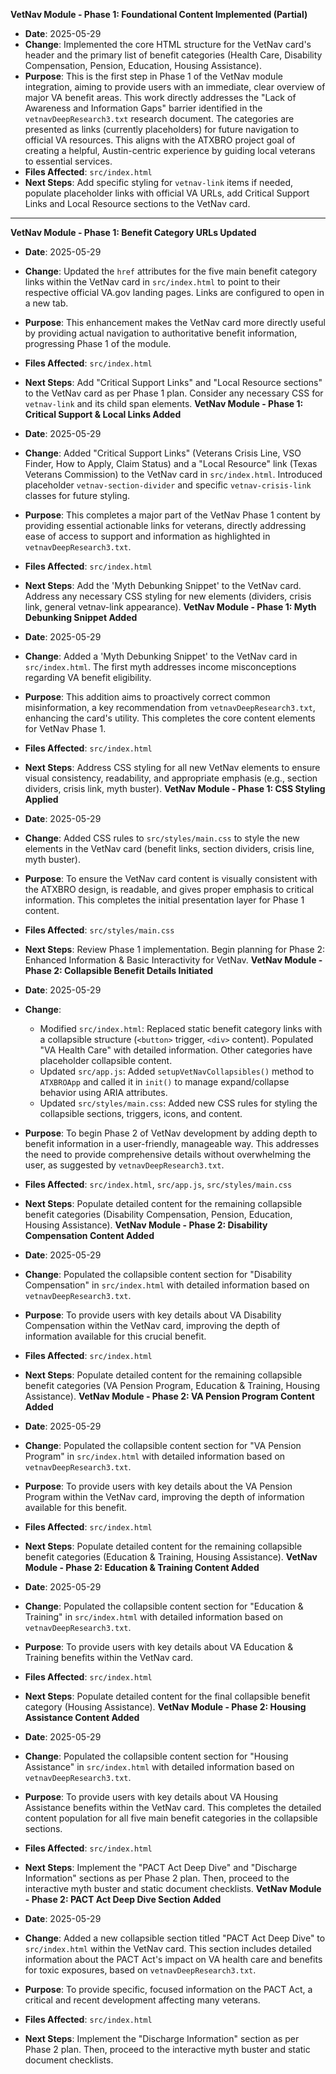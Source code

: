 **VetNav Module - Phase 1: Foundational Content Implemented (Partial)**

* **Date**: 2025-05-29
* **Change**: Implemented the core HTML structure for the VetNav card's header and the primary list of benefit categories (Health Care, Disability Compensation, Pension, Education, Housing Assistance).
* **Purpose**: This is the first step in Phase 1 of the VetNav module integration, aiming to provide users with an immediate, clear overview of major VA benefit areas. This work directly addresses the "Lack of Awareness and Information Gaps" barrier identified in the `vetnavDeepResearch3.txt` research document. The categories are presented as links (currently placeholders) for future navigation to official VA resources. This aligns with the ATXBRO project goal of creating a helpful, Austin-centric experience by guiding local veterans to essential services.
* **Files Affected**: `src/index.html`
* **Next Steps**: Add specific styling for `vetnav-link` items if needed, populate placeholder links with official VA URLs, add Critical Support Links and Local Resource sections to the VetNav card.

---
**VetNav Module - Phase 1: Benefit Category URLs Updated**

* **Date**: 2025-05-29
* **Change**: Updated the `href` attributes for the five main benefit category links within the VetNav card in `src/index.html` to point to their respective official VA.gov landing pages. Links are configured to open in a new tab.
* **Purpose**: This enhancement makes the VetNav card more directly useful by providing actual navigation to authoritative benefit information, progressing Phase 1 of the module.
* **Files Affected**: `src/index.html`
* **Next Steps**: Add "Critical Support Links" and "Local Resource sections" to the VetNav card as per Phase 1 plan. Consider any necessary CSS for `vetnav-link` and its child span elements.
**VetNav Module - Phase 1: Critical Support & Local Links Added**

* **Date**: 2025-05-29
* **Change**: Added "Critical Support Links" (Veterans Crisis Line, VSO Finder, How to Apply, Claim Status) and a "Local Resource" link (Texas Veterans Commission) to the VetNav card in `src/index.html`. Introduced placeholder `vetnav-section-divider` and specific `vetnav-crisis-link` classes for future styling.
* **Purpose**: This completes a major part of the VetNav Phase 1 content by providing essential actionable links for veterans, directly addressing ease of access to support and information as highlighted in `vetnavDeepResearch3.txt`.
* **Files Affected**: `src/index.html`
* **Next Steps**: Add the 'Myth Debunking Snippet' to the VetNav card. Address any necessary CSS styling for new elements (dividers, crisis link, general vetnav-link appearance).
**VetNav Module - Phase 1: Myth Debunking Snippet Added**

* **Date**: 2025-05-29
* **Change**: Added a 'Myth Debunking Snippet' to the VetNav card in `src/index.html`. The first myth addresses income misconceptions regarding VA benefit eligibility.
* **Purpose**: This addition aims to proactively correct common misinformation, a key recommendation from `vetnavDeepResearch3.txt`, enhancing the card's utility. This completes the core content elements for VetNav Phase 1.
* **Files Affected**: `src/index.html`
* **Next Steps**: Address CSS styling for all new VetNav elements to ensure visual consistency, readability, and appropriate emphasis (e.g., section dividers, crisis link, myth buster).
**VetNav Module - Phase 1: CSS Styling Applied**

* **Date**: 2025-05-29
* **Change**: Added CSS rules to `src/styles/main.css` to style the new elements in the VetNav card (benefit links, section dividers, crisis line, myth buster).
* **Purpose**: To ensure the VetNav card content is visually consistent with the ATXBRO design, is readable, and gives proper emphasis to critical information. This completes the initial presentation layer for Phase 1 content.
* **Files Affected**: `src/styles/main.css`
* **Next Steps**: Review Phase 1 implementation. Begin planning for Phase 2: Enhanced Information & Basic Interactivity for VetNav.
**VetNav Module - Phase 2: Collapsible Benefit Details Initiated**

* **Date**: 2025-05-29
* **Change**:
    * Modified `src/index.html`: Replaced static benefit category links with a collapsible structure (`<button>` trigger, `<div>` content). Populated "VA Health Care" with detailed information. Other categories have placeholder collapsible content.
    * Updated `src/app.js`: Added `setupVetNavCollapsibles()` method to `ATXBROApp` and called it in `init()` to manage expand/collapse behavior using ARIA attributes.
    * Updated `src/styles/main.css`: Added new CSS rules for styling the collapsible sections, triggers, icons, and content.
* **Purpose**: To begin Phase 2 of VetNav development by adding depth to benefit information in a user-friendly, manageable way. This addresses the need to provide comprehensive details without overwhelming the user, as suggested by `vetnavDeepResearch3.txt`.
* **Files Affected**: `src/index.html`, `src/app.js`, `src/styles/main.css`
* **Next Steps**: Populate detailed content for the remaining collapsible benefit categories (Disability Compensation, Pension, Education, Housing Assistance).
**VetNav Module - Phase 2: Disability Compensation Content Added**

* **Date**: 2025-05-29
* **Change**: Populated the collapsible content section for "Disability Compensation" in `src/index.html` with detailed information based on `vetnavDeepResearch3.txt`.
* **Purpose**: To provide users with key details about VA Disability Compensation within the VetNav card, improving the depth of information available for this crucial benefit.
* **Files Affected**: `src/index.html`
* **Next Steps**: Populate detailed content for the remaining collapsible benefit categories (VA Pension Program, Education & Training, Housing Assistance).
**VetNav Module - Phase 2: VA Pension Program Content Added**

* **Date**: 2025-05-29
* **Change**: Populated the collapsible content section for "VA Pension Program" in `src/index.html` with detailed information based on `vetnavDeepResearch3.txt`.
* **Purpose**: To provide users with key details about the VA Pension Program within the VetNav card, improving the depth of information available for this benefit.
* **Files Affected**: `src/index.html`
* **Next Steps**: Populate detailed content for the remaining collapsible benefit categories (Education & Training, Housing Assistance).
**VetNav Module - Phase 2: Education & Training Content Added**

* **Date**: 2025-05-29
* **Change**: Populated the collapsible content section for "Education & Training" in `src/index.html` with detailed information based on `vetnavDeepResearch3.txt`.
* **Purpose**: To provide users with key details about VA Education & Training benefits within the VetNav card.
* **Files Affected**: `src/index.html`
* **Next Steps**: Populate detailed content for the final collapsible benefit category (Housing Assistance).
**VetNav Module - Phase 2: Housing Assistance Content Added**

* **Date**: 2025-05-29
* **Change**: Populated the collapsible content section for "Housing Assistance" in `src/index.html` with detailed information based on `vetnavDeepResearch3.txt`.
* **Purpose**: To provide users with key details about VA Housing Assistance benefits within the VetNav card. This completes the detailed content population for all five main benefit categories in the collapsible sections.
* **Files Affected**: `src/index.html`
* **Next Steps**: Implement the "PACT Act Deep Dive" and "Discharge Information" sections as per Phase 2 plan. Then, proceed to the interactive myth buster and static document checklists.
**VetNav Module - Phase 2: PACT Act Deep Dive Section Added**

* **Date**: 2025-05-29
* **Change**: Added a new collapsible section titled "PACT Act Deep Dive" to `src/index.html` within the VetNav card. This section includes detailed information about the PACT Act's impact on VA health care and benefits for toxic exposures, based on `vetnavDeepResearch3.txt`.
* **Purpose**: To provide specific, focused information on the PACT Act, a critical and recent development affecting many veterans.
* **Files Affected**: `src/index.html`
* **Next Steps**: Implement the "Discharge Information" section as per Phase 2 plan. Then, proceed to the interactive myth buster and static document checklists.
